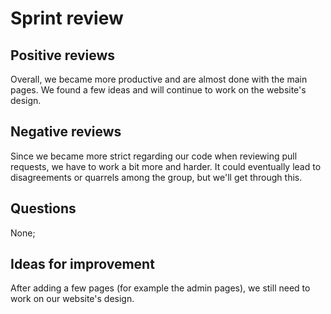 # Sprint review

## Positive reviews

Overall, we became more productive and are almost done with the main pages. We found a few ideas and will continue to work on the website's design.

## Negative reviews

Since we became more strict regarding our code when reviewing pull requests, we have to work a bit more and harder. It could eventually lead to disagreements or quarrels among the group, but we'll get through this.

## Questions

None;

## Ideas for improvement

After adding a few pages (for example the admin pages), we still need to work on our website's design.
